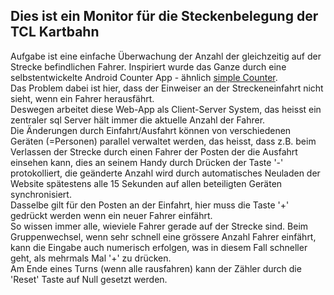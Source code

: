 ## Dies ist ein Monitor für die Steckenbelegung der TCL Kartbahn
Aufgabe ist eine einfache Überwachung der Anzahl der gleichzeitig auf der Strecke befindlichen Fahrer.
Inspiriert wurde das Ganze durch eine selbstentwickelte Android Counter App - ähnlich [simple Counter](https://f-droid.org/de/packages/org.quicksc0p3r.simplecounter/).  
Das Problem dabei ist hier, dass der Einweiser an der Streckeneinfahrt nicht sieht, wenn ein Fahrer herausfährt.  
Deswegen arbeitet diese Web-App als Client-Server System, das heisst ein zentraler sql Server hält immer
die aktuelle Anzahl der Fahrer.  
Die Änderungen durch Einfahrt/Ausfahrt können von verschiedenen Geräten (=Personen) parallel verwaltet werden, das heisst, dass z.B. beim Verlassen
der Strecke durch einen Fahrer der Posten der die Ausfahrt einsehen kann, dies an seinem Handy durch Drücken der Taste '-' protokolliert,
die geänderte Anzahl wird durch automatisches Neuladen der Website spätestens alle 15 Sekunden auf allen beteiligten Geräten synchronisiert.  
Dasselbe gilt für den Posten an der Einfahrt, hier muss die Taste '+' gedrückt werden wenn ein neuer Fahrer einfährt.  
So wissen immer alle, wieviele Fahrer gerade auf der Strecke sind.
Beim Gruppenwechsel, wenn sehr schnell eine grössere Anzahl Fahrer einfährt, kann die Eingabe auch numerisch erfolgen, was in diesem Fall schneller geht, als mehrmals Mal '+' zu drücken.  
Am Ende eines Turns (wenn alle rausfahren) kann der Zähler durch die 'Reset' Taste auf Null gesetzt werden.


